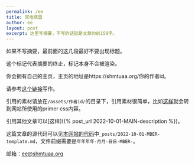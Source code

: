 ```yaml
---
permalink: /ee
title: 双电联盟
author: ee
layout: post
excerpt: 这里写摘要，不写的话就是文章的前150字。
---
```


如果不写摘要，最前面的这几段最好不要出现标题。

<!-- more -->

这个标记代表摘要的终止，标记本身不会被渲染。

你会拥有自己的主页，主页的地址是https://shmtuaa.org/你的作者id。

请参考[这个链接](https://help.github.com/articles/basic-writing-and-formatting-syntax)写作。

引用的素材请放在`/assets/作者id/`的目录下，引用素材很简单，比如[这样](/assets/primer.css)就会转到网站所使用的primer css内容。

引用其他文章可以[这样]({% post_url 2022-10-01-MAIN-description %})。

这篇文章的源代码可以见[本网站的代码](https://github.com/shmtuaa/shmtuaa.org)中`_posts/2022-10-01-MBER-template.md`，文件前缀需要是`年年年年-月月-日日-MBER-`。


邮箱：[ee@shmtuaa.org](mailto:ee@shmtuaa.org)